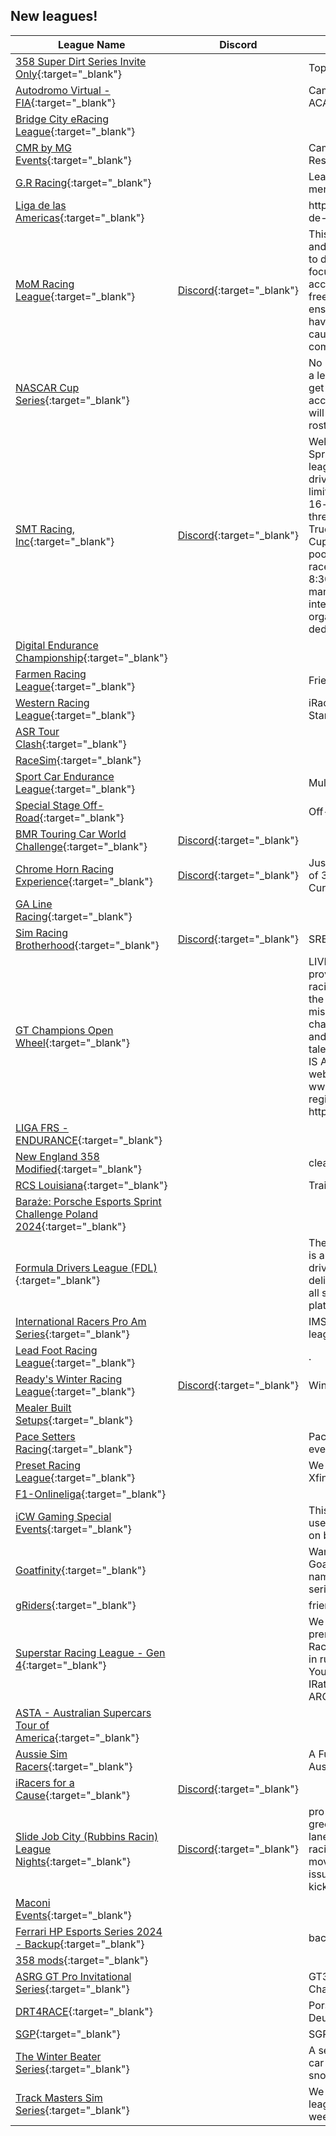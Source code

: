 ## New leagues!

| League Name | Discord | About |
|--------------------------------------------------------------------------------------------------------------------------------------------------|-----------------------------------------------------------|---------------------------------------------------------------------------------------------------------------------------------------------------------------------------------------------------------------------------------------------------------------------------------------------------------------------------------------------------------------------------------------------------------------------------------------------------------------------------------------------------------------------|
|[358 Super Dirt Series Invite Only](https://members.iracing.com/membersite/member/LeagueView.do?league=11815){:target="_blank"} | |Top Tier Members\! |
|[Autodromo Virtual \- FIA](https://members.iracing.com/membersite/member/LeagueView.do?league=11812){:target="_blank"} | |Campeonatos organizados por ACA eSports |
|[Bridge City eRacing League](https://members.iracing.com/membersite/member/LeagueView.do?league=11806){:target="_blank"} | | |
|[CMR by MG Events](https://members.iracing.com/membersite/member/LeagueView.do?league=11808){:target="_blank"} | |Campeonato Mexicano de Resistencia |
|[G\.R Racing](https://members.iracing.com/membersite/member/LeagueView.do?league=11805){:target="_blank"} | |League race for G\.R Racing menbers |
|[Liga de las Americas](https://members.iracing.com/membersite/member/LeagueView.do?league=11816){:target="_blank"} | |https://sites\.google\.com/view/liga\-de\-las\-americas\-ir |
|[MoM Racing League](https://members.iracing.com/membersite/member/LeagueView.do?league=11814){:target="_blank"} |[Discord](https://discord.gg/4YJVKYhzHy){:target="_blank"} |This league is dedicated to Sarah and her fight against cancer\. Open to drivers of all skill levels, we focus on fun, community, and accessibility\. By often featuring free car and track combos, we ensure everyone can join in and have good fun racing for a good cause\. Races are broadcasted and commentated on twitch |
|[NASCAR Cup Series](https://members.iracing.com/membersite/member/LeagueView.do?league=11813){:target="_blank"} | |No requirements for ratings, this is a league where you can grow and get better, too much BS besides accidents will get you kicked\. AI will be in races until we have a full roster |
|[SMT Racing, Inc](https://members.iracing.com/membersite/member/LeagueView.do?league=11811){:target="_blank"} |[Discord](https://discord.com/3ukucNzwG8){:target="_blank"} |Welcome to the SMT Speedway Sprint Cup, a premier iRacing league designed for competitive drivers who are ready to push their limits on Superspeedways\. This 16\-week championship features three racing divisions—Craftsman Truck Series, Xfinity, and Next Gen Cup Cars—with a $200\+ prize pool for the top drivers\. Weekly races are held every Sunday at 8:30 PM EST\. Join a professionally managed league that combines intense competition, high\-level organization, and a community of dedicated racers\. |
|[Digital Endurance Championship](https://members.iracing.com/membersite/member/LeagueView.do?league=11809){:target="_blank"} | | |
|[Farmen Racing League](https://members.iracing.com/membersite/member/LeagueView.do?league=11807){:target="_blank"} | |Friends racing and training |
|[Western Racing League](https://members.iracing.com/membersite/member/LeagueView.do?league=11810){:target="_blank"} | |iRacing league based in Mountain Standard Time |
|[ASR Tour Clash](https://members.iracing.com/membersite/member/LeagueView.do?league=11819){:target="_blank"} | | |
|[RaceSim](https://members.iracing.com/membersite/member/LeagueView.do?league=11817){:target="_blank"} | | |
|[Sport Car Endurance League](https://members.iracing.com/membersite/member/LeagueView.do?league=11818){:target="_blank"} | |Multiclass 2h40min races |
|[Special Stage Off\-Road](https://members.iracing.com/membersite/member/LeagueView.do?league=11820){:target="_blank"} | |Off\-Road racing |
|[BMR Touring Car World Challenge](https://members.iracing.com/membersite/member/LeagueView.do?league=11823){:target="_blank"} |[Discord](https://discord.gg/6BYmWbHK){:target="_blank"} | |
|[Chrome Horn Racing Experience](https://members.iracing.com/membersite/member/LeagueView.do?league=11824){:target="_blank"} |[Discord](https://discord.gg/SVfhYyEV){:target="_blank"} |Just some good old boys \.\.\. iRating of 3K and below, D class and up\.  Current Series:  Late Model |
|[GA Line Racing](https://members.iracing.com/membersite/member/LeagueView.do?league=11822){:target="_blank"} | | |
|[Sim Racing Brotherhood](https://members.iracing.com/membersite/member/LeagueView.do?league=11821){:target="_blank"} |[Discord](https://discord.gg/uW87UAgGXT){:target="_blank"} |SRB League Racing |
|[GT Champions Open Wheel](https://members.iracing.com/membersite/member/LeagueView.do?league=11826){:target="_blank"} | |LIVE BROADCASTS\! GTChampions provides tournaments for sim racing drivers, from teams across the globe, of all skill levels\. Our mission is to provide events that challenge even the best of drivers, and allow teams to show off their talent on the track\. REGISTRATION IS ALWAYS REQUIRED\. Go to our website at www\.GTChampions\.com to register\. Visit our Discord at http://DiscordIR\.gtchampions\.com |
|[LIGA FRS \- ENDURANCE](https://members.iracing.com/membersite/member/LeagueView.do?league=11825){:target="_blank"} | | |
|[New England 358 Modified](https://members.iracing.com/membersite/member/LeagueView.do?league=11828){:target="_blank"} | |clean fun monday nights |
|[RCS Louisiana](https://members.iracing.com/membersite/member/LeagueView.do?league=11827){:target="_blank"} | |Training |
|[Baraże: Porsche Esports Sprint Challenge Poland 2024](https://members.iracing.com/membersite/member/LeagueView.do?league=11834){:target="_blank"} | | |
|[Formula Drivers League \(FDL\)](https://members.iracing.com/membersite/member/LeagueView.do?league=11833){:target="_blank"} | |The Formula Drivers League \(FDL\) is an Australian, formula car\-only, driver\-focused league that delivers clean, exciting racing for all skill levels on the iRacing platform\. |
|[International Racers Pro Am Series](https://members.iracing.com/membersite/member/LeagueView.do?league=11829){:target="_blank"} | |IMSA Pro Am Series team and league races |
|[Lead Foot Racing League](https://members.iracing.com/membersite/member/LeagueView.do?league=11831){:target="_blank"} | |\. |
|[Ready's Winter Racing League](https://members.iracing.com/membersite/member/LeagueView.do?league=11832){:target="_blank"} |[Discord](https://discord.gg/YjcZ9XYz){:target="_blank"} |Winter racing League for fun |
|[Mealer Built Setups](https://members.iracing.com/membersite/member/LeagueView.do?league=11830){:target="_blank"} | | |
|[Pace Setters Racing](https://members.iracing.com/membersite/member/LeagueView.do?league=11835){:target="_blank"} | |Pace Setters racing is a league for everyone\. Check us out\! |
|[Preset Racing League](https://members.iracing.com/membersite/member/LeagueView.do?league=11836){:target="_blank"} | |We will run Dirt, Arca, Trucks, Xfinity, And Cup |
|[F1\-Onlineliga](https://members.iracing.com/membersite/member/LeagueView.do?league=11837){:target="_blank"} | | |
|[iCW Gaming Special Events](https://members.iracing.com/membersite/member/LeagueView.do?league=11838){:target="_blank"} | |This league is specifically to be used ONLY for special events put on by the iCW Gaming Community\. |
|[Goatfinity](https://members.iracing.com/membersite/member/LeagueView.do?league=11839){:target="_blank"} | |Want to race with some of the best Goatco drivers while making a name for yourself? Well this is the series for that\! |
|[gRiders](https://members.iracing.com/membersite/member/LeagueView.do?league=11841){:target="_blank"} | |friendly adults |
|[Superstar Racing League \- Gen 4](https://members.iracing.com/membersite/member/LeagueView.do?league=11840){:target="_blank"} | |We run thursday nights\. the premier series of the Superstar Racing League, if you are intersted in running on Thursdays with us\. You must be 2500 or higher IRating to run, if not default to our ARCA league \(110475\)\. |
|[ASTA \- Australian Supercars Tour of America](https://members.iracing.com/membersite/member/LeagueView.do?league=11842){:target="_blank"} | | |
|[Aussie Sim Racers](https://members.iracing.com/membersite/member/LeagueView.do?league=11844){:target="_blank"} | |A Fun League For Racers In Australia |
|[iRacers for a Cause](https://members.iracing.com/membersite/member/LeagueView.do?league=11843){:target="_blank"} |[Discord](https://discord.gg/kKQNSAhEeX){:target="_blank"} | |
|[Slide Job City \(Rubbins Racin\) League Nights](https://members.iracing.com/membersite/member/LeagueView.do?league=11845){:target="_blank"} |[Discord](https://discord.gg/2BfWZbQk){:target="_blank"} |pro 2 dirt track league all starts on green leader must run top or 2 lanes from have fun rubbin is racing we do allow bumping and moving people that are non stop issue and dumping people will be kicked |
|[Maconi Events](https://members.iracing.com/membersite/member/LeagueView.do?league=11847){:target="_blank"} | | |
|[Ferrari HP Esports Series 2024 \- Backup](https://members.iracing.com/membersite/member/LeagueView.do?league=11846){:target="_blank"} | |backup league for FES 24 |
|[358 mods](https://members.iracing.com/membersite/member/LeagueView.do?league=11849){:target="_blank"} | | |
|[ASRG GT Pro Invitational Series](https://members.iracing.com/membersite/member/LeagueView.do?league=11848){:target="_blank"} | |GT3 Pro Invitational Endurance Championship |
|[DRT4RACE](https://members.iracing.com/membersite/member/LeagueView.do?league=11850){:target="_blank"} | |Porsche sixt Carrera Cup Deutschland 2024 nachfahren |
|[SGP](https://members.iracing.com/membersite/member/LeagueView.do?league=11851){:target="_blank"} | |SGP Races |
|[The Winter Beater Series](https://members.iracing.com/membersite/member/LeagueView.do?league=11852){:target="_blank"} | |A series of unfortunate races in a car you'd rather leave in a snowbank |
|[Track Masters Sim Series](https://members.iracing.com/membersite/member/LeagueView.do?league=11853){:target="_blank"} | |We are a track championship style league offering an authentic weekend racing experience\. |

